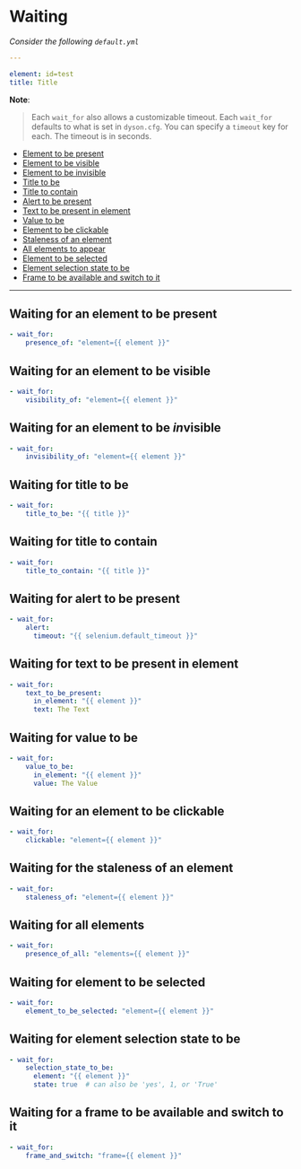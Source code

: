 Waiting
=======

*Consider the following `default.yml`*

```yaml
---

element: id=test
title: Title
```

**Note**:

> Each `wait_for` also allows a customizable timeout. Each `wait_for` defaults to what is set in `dyson.cfg`.
  You can specify a `timeout` key for each. The timeout is in seconds.

- [Element to be present](#waiting-for-an-element-to-be-present)
- [Element to be visible](#waiting-for-an-element-to-be-visible)
- [Element to be invisible](#waiting-for-an-element-to-be-invisible)
- [Title to be](#waiting-for-title-to-be)
- [Title to contain](#waiting-for-title-to-contain)
- [Alert to be present](#waiting-for-alert-to-be-present)
- [Text to be present in element](#waiting-for-text-to-be-present-in-element)
- [Value to be](#waiting-for-value-to-be)
- [Element to be clickable](#waiting-for-an-element-to-be-clickable)
- [Staleness of an element](#waiting-for-the-staleness-of-an-element)
- [All elements to appear](#waiting-for-all-elements)
- [Element to be selected](#waiting-for-element-to-be-selected)
- [Element selection state to be](#waiting-for-element-selection-state-to-be)
- [Frame to be available and switch to it](#waiting-for-a-frame-to-be-available-and-switch-to-it)

---

## Waiting for an element to be present

```yaml
- wait_for:
    presence_of: "element={{ element }}"
```

## Waiting for an element to be visible

```yaml
- wait_for:
    visibility_of: "element={{ element }}"
```

## Waiting for an element to be *in*visible

```yaml
- wait_for:
    invisibility_of: "element={{ element }}"
```

## Waiting for title to be

```yaml
- wait_for:
    title_to_be: "{{ title }}"
```

## Waiting for title to contain

```yaml
- wait_for:
    title_to_contain: "{{ title }}"
```

## Waiting for alert to be present

```yaml
- wait_for:
    alert:
      timeout: "{{ selenium.default_timeout }}"
```

## Waiting for text to be present in element

```yaml
- wait_for:
    text_to_be_present:
      in_element: "{{ element }}"
      text: The Text
```

## Waiting for value to be

```yaml
- wait_for:
    value_to_be:
      in_element: "{{ element }}"
      value: The Value
```

## Waiting for an element to be clickable

```yaml
- wait_for:
    clickable: "element={{ element }}"
```

## Waiting for the staleness of an element

```yaml
- wait_for:
    staleness_of: "element={{ element }}"
```

## Waiting for all elements

```yaml
- wait_for:
    presence_of_all: "elements={{ element }}"
```

## Waiting for element to be selected

```yaml
- wait_for:
    element_to_be_selected: "element={{ element }}"
```

## Waiting for element selection state to be

```yaml
- wait_for:
    selection_state_to_be:
      element: "{{ element }}"
      state: true  # can also be 'yes', 1, or 'True'
```

## Waiting for a frame to be available and switch to it

```yaml
- wait_for:
    frame_and_switch: "frame={{ element }}"
```
